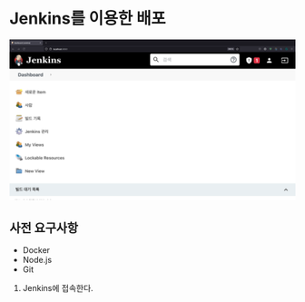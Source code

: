# Jenkins를 이용한 배포

![](./images/jenkins-1.png)



## 사전 요구사항
- Docker
- Node.js
- Git



1. Jenkins에 접속한다.
